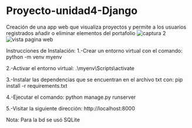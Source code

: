 # Proyecto-unidad4-Django
Creación de una app web que visualiza proyectos y permite a los usuarios registrados añadir o eliminar elementos del portafolio
![captura 2](https://user-images.githubusercontent.com/113312690/206984877-9bdc5684-f349-496a-9945-906fa180f9b5.JPG)
![vista pagina web](https://user-images.githubusercontent.com/113312690/206984895-b4567e56-1f48-4b74-a59b-8ab2788d84e9.JPG)


Instrucciones de Instalación: 
1.-Crear un entorno virtual con el comando: python -m venv myenv


2.-Activar el entorno virtual: .\myenv\Scripts\activate 


3.-Instalar las dependencias que se encuentran en el archivo txt con: pip install -r requirements.txt


4.-Ejecutar el comando: python manage.py runserver


5.-Visitar la siguiente dirección: http://localhost:8000


Nota: Para la bd se usó SQLite 

